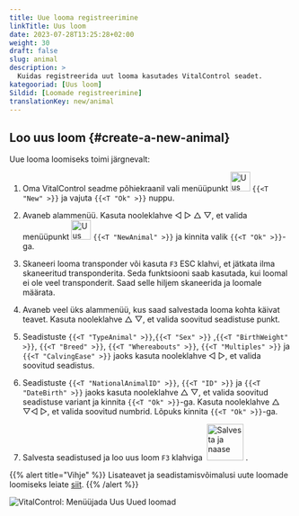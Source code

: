 ```yaml
---
title: Uue looma registreerimine
linkTitle: Uus loom
date: 2023-07-28T13:25:28+02:00
weight: 30
draft: false
slug: animal
description: >
  Kuidas registreerida uut looma kasutades VitalControl seadet.
kategooriad: [Uus loom]
Sildid: [Loomade registreerimine]
translationKey: new/animal
---
```

## Loo uus loom {#create-a-new-animal}

Uue looma loomiseks toimi järgnevalt:

1. Oma VitalControl seadme põhiekraanil vali menüüpunkt <img src="/icons/main/new-animal.svg" width="35" align="bottom" alt="Uus loom" /> `{{<T "New" >}}` ja vajuta `{{<T "Ok" >}}` nuppu.

2. Avaneb alammenüü. Kasuta nooleklahve ◁ ▷ △ ▽, et valida menüüpunkt <img src="/icons/main/new-animal.svg" width="35" align="bottom" alt="Uus loom" /> `{{<T "NewAnimal" >}}` ja kinnita valik `{{<T "Ok" >}}`-ga.

3. Skaneeri looma transponder või kasuta `F3` ESC klahvi, et jätkata ilma skaneeritud transponderita. Seda funktsiooni saab kasutada, kui loomal ei ole veel transponderit. Saad selle hiljem skaneerida ja loomale määrata.

4. Avaneb veel üks alammenüü, kus saad salvestada looma kohta käivat teavet. Kasuta nooleklahve △ ▽, et valida soovitud seadistuse punkt.

5. Seadistuste `{{<T "TypeAnimal" >}}`,`{{<T "Sex" >}}` ,`{{<T "BirthWeight" >}}`, `{{<T "Breed" >}}`, `{{<T "Whereabouts" >}}`, `{{<T "Multiples" >}}` ja `{{<T "CalvingEase" >}}` jaoks kasuta nooleklahve ◁ ▷, et valida soovitud seadistus.

6. Seadistuste `{{<T "NationalAnimalID" >}}`, `{{<T "ID" >}}` ja `{{<T "DateBirth" >}}` jaoks kasuta nooleklahve △ ▽, et valida soovitud seadistuse variant ja kinnita `{{<T "Ok" >}}`-ga. Kasuta nooleklahve △ ▽◁ ▷, et valida soovitud numbrid. Lõpuks kinnita `{{<T "Ok" >}}`-ga.

7. Salvesta seadistused ja loo uus loom `F3` klahviga &nbsp;<img src="/icons/footer/save_exit.svg" width="65" align="bottom" alt="Salvesta ja naase" />&nbsp;.

{{% alert title="Vihje" %}}
Lisateavet ja seadistamisvõimalusi uute loomade loomiseks leiate [siit](../../settings/animal-registration/).
{{% /alert %}}

   ![VitalControl: Menüüjada Uus Uued loomad](../images/new.png "Loo uus loom")
